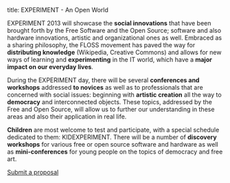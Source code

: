 title: EXPERIMENT - An Open World

EXPERIMENT 2013 will showcase the **social innovations** that have been brought forth by the Free Software and the Open Source; software and also hardware innovations, artistic and organizational ones as well. Embraced as a sharing philosophy, the FLOSS movement has paved the way for **distributing knowledge** (Wikipedia, Creative Commons) and allows for new ways of learning and **experimenting** in the IT world, which have a **major impact on our everyday lives**.

During the EXPERIMENT day, there will be several **conferences and workshops** addressed **to novices** as well as to professionals that are concerned with social issues: beginning with **artistic creation** all the way to **democracy** and interconnected objects. These topics, addressed by the Free and Open Source, will allow us to further our understanding in these areas and also their application in real life.

**Children** are most welcome to test and participate, with a special schedule dedicated to them: KIDEXPERIMENT. There will be a number of **discovery workshops** for various free or open source software and hardware as well as **mini-conferences** for young people on the topics of democracy and free art.

<a class="btn" href="/en/news/CFP/#submit-proposal">Submit a proposal</a>
